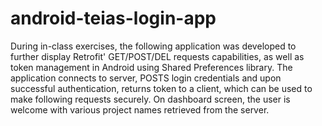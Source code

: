 # android-teias-login-app

During in-class exercises, the following application was developed to further display Retrofit' GET/POST/DEL requests capabilities, as well as token management in Android using Shared Preferences library. The application connects to server, POSTS login credentials and upon successful authentication, returns token to a client, which can be used to make following requests securely. On dashboard screen, the user is welcome with various project names retrieved from the server. 
